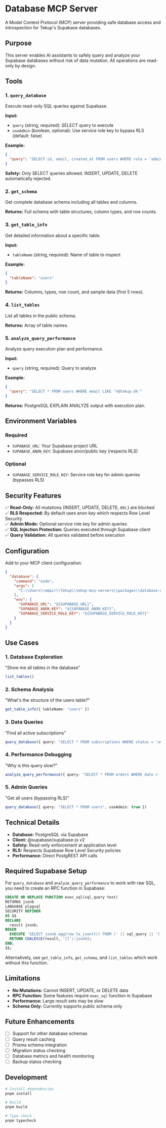 # Database MCP Server

A Model Context Protocol (MCP) server providing safe database access and introspection for Tekup's Supabase databases.

## Purpose

This server enables AI assistants to safely query and analyze your Supabase databases without risk of data mutation. All operations are read-only by design.

## Tools

### 1. `query_database`
Execute read-only SQL queries against Supabase.

**Input:**
- `query` (string, required): SELECT query to execute
- `useAdmin` (boolean, optional): Use service role key to bypass RLS (default: false)

**Example:**
```json
{
  "query": "SELECT id, email, created_at FROM users WHERE role = 'admin' LIMIT 10"
}
```

**Safety:** Only SELECT queries allowed. INSERT, UPDATE, DELETE automatically rejected.

### 2. `get_schema`
Get complete database schema including all tables and columns.

**Returns:** Full schema with table structures, column types, and row counts.

### 3. `get_table_info`
Get detailed information about a specific table.

**Input:**
- `tableName` (string, required): Name of table to inspect

**Example:**
```json
{
  "tableName": "users"
}
```

**Returns:** Columns, types, row count, and sample data (first 5 rows).

### 4. `list_tables`
List all tables in the public schema.

**Returns:** Array of table names.

### 5. `analyze_query_performance`
Analyze query execution plan and performance.

**Input:**
- `query` (string, required): Query to analyze

**Example:**
```json
{
  "query": "SELECT * FROM users WHERE email LIKE '%@tekup.dk'"
}
```

**Returns:** PostgreSQL EXPLAIN ANALYZE output with execution plan.

## Environment Variables

### Required
- `SUPABASE_URL`: Your Supabase project URL
- `SUPABASE_ANON_KEY`: Supabase anon/public key (respects RLS)

### Optional
- `SUPABASE_SERVICE_ROLE_KEY`: Service role key for admin queries (bypasses RLS)

## Security Features

✅ **Read-Only:** All mutations (INSERT, UPDATE, DELETE, etc.) are blocked  
✅ **RLS Respected:** By default uses anon key which respects Row Level Security  
✅ **Admin Mode:** Optional service role key for admin queries  
✅ **SQL Injection Protection:** Queries executed through Supabase client  
✅ **Query Validation:** All queries validated before execution

## Configuration

Add to your MCP client configuration:

```json
{
  "database": {
    "command": "node",
    "args": [
      "C:\\Users\\empir\\Tekup\\tekup-mcp-servers\\packages\\database-mcp\\dist\\index.js"
    ],
    "env": {
      "SUPABASE_URL": "${SUPABASE_URL}",
      "SUPABASE_ANON_KEY": "${SUPABASE_ANON_KEY}",
      "SUPABASE_SERVICE_ROLE_KEY": "${SUPABASE_SERVICE_ROLE_KEY}"
    }
  }
}
```

## Use Cases

### 1. Database Exploration
"Show me all tables in the database"
```typescript
list_tables()
```

### 2. Schema Analysis
"What's the structure of the users table?"
```typescript
get_table_info({ tableName: "users" })
```

### 3. Data Queries
"Find all active subscriptions"
```typescript
query_database({ query: "SELECT * FROM subscriptions WHERE status = 'active'" })
```

### 4. Performance Debugging
"Why is this query slow?"
```typescript
analyze_query_performance({ query: "SELECT * FROM orders WHERE date > '2025-01-01'" })
```

### 5. Admin Queries
"Get all users (bypassing RLS)"
```typescript
query_database({ query: "SELECT * FROM users", useAdmin: true })
```

## Technical Details

- **Database:** PostgreSQL via Supabase
- **Client:** @supabase/supabase-js v2
- **Safety:** Read-only enforcement at application level
- **RLS:** Respects Supabase Row Level Security policies
- **Performance:** Direct PostgREST API calls

## Required Supabase Setup

For `query_database` and `analyze_query_performance` to work with raw SQL, you need to create an RPC function in Supabase:

```sql
CREATE OR REPLACE FUNCTION exec_sql(sql_query text)
RETURNS jsonb
LANGUAGE plpgsql
SECURITY DEFINER
AS $$
DECLARE
  result jsonb;
BEGIN
  EXECUTE 'SELECT jsonb_agg(row_to_json(t)) FROM (' || sql_query || ') t' INTO result;
  RETURN COALESCE(result, '[]'::jsonb);
END;
$$;
```

Alternatively, use `get_table_info`, `get_schema`, and `list_tables` which work without this function.

## Limitations

- **No Mutations:** Cannot INSERT, UPDATE, or DELETE data
- **RPC Function:** Some features require `exec_sql` function in Supabase
- **Performance:** Large result sets may be slow
- **Schema Only:** Currently supports public schema only

## Future Enhancements

- [ ] Support for other database schemas
- [ ] Query result caching
- [ ] Prisma schema integration
- [ ] Migration status checking
- [ ] Database metrics and health monitoring
- [ ] Backup status checking

## Development

```bash
# Install dependencies
pnpm install

# Build
pnpm build

# Type check
pnpm typecheck
```
